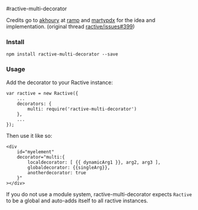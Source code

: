 
#ractive-multi-decorator

Credits go to [akhoury](http://github.com/akhoury) at [ramp](http://ramp.com) and [martypdx](http://github.com/martypdx) for the idea and implementation. (original thread [ractive/issues#399](https://github.com/ractivejs/ractive/issues/399))

### Install

```
npm install ractive-multi-decorator --save
```

### Usage

Add the decorator to your Ractive instance:

```
var ractive = new Ractive({
    ...
    decorators: {
        multi: require('ractive-multi-decorator')
    },
    ...
});
```

Then use it like so:


```
<div 
    id="myelement"
    decorator="multi:{ 
        localdecorator: [ {{ dynamicArg1 }}, arg2, arg3 ], 
        globaldecorator: {{singleArg}}, 
        anotherdecorator: true 
    }"
></div>
```

If you do not use a module system, ractive-multi-decorator expects `Ractive` to be a global and auto-adds itself to all ractive instances.




